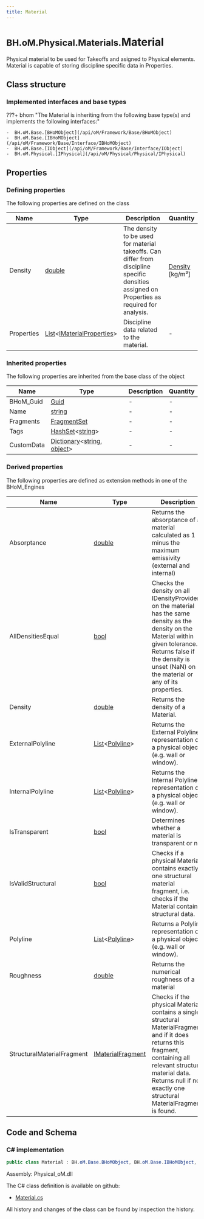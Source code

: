 ```yaml
---
title: Material
---
```


# <small>BH.oM.Physical.Materials.</small>**Material**

Physical material to be used for Takeoffs and asigned to Physical elements. Material is capable of storing discipline specific data in Properties.

## Class structure

### Implemented interfaces and base types

???+ bhom "The Material is inheriting from the following base type(s) and implements the following interfaces:"

    -  BH.oM.Base.[BHoMObject](/api/oM/Framework/Base/BHoMObject)
    -  BH.oM.Base.[IBHoMObject](/api/oM/Framework/Base/Interface/IBHoMObject)
    -  BH.oM.Base.[IObject](/api/oM/Framework/Base/Interface/IObject)
    -  BH.oM.Physical.[IPhysical](/api/oM/Physical/Physical/IPhysical)


## Properties



### Defining properties

The following properties are defined on the class

| Name             | Type             | Description      | Quantity         |
|------------------|------------------|------------------|------------------|
| Density | [double](https://learn.microsoft.com/en-us/dotnet/api/System.Double?view=netstandard-2.0) | The density to be used for material takeoffs. Can differ from discipline specific densities assigned on Properties as required for analysis. | [Density](/api/oM/Dimensional/Quantities/Attributes/Density) [kg/m³] |
| Properties | [List](https://learn.microsoft.com/en-us/dotnet/api/System.Collections.Generic.List-1?view=netstandard-2.0)&lt;[IMaterialProperties](/api/oM/Physical/Physical/Materials/IMaterialProperties)&gt; | Discipline data related to the material. | - |


### Inherited properties
The following properties are inherited from the base class of the object

| Name             | Type             | Description      | Quantity         |
|------------------|------------------|------------------|------------------|
| BHoM_Guid | [Guid](https://learn.microsoft.com/en-us/dotnet/api/System.Guid?view=netstandard-2.0) | - | - |
| Name | [string](https://learn.microsoft.com/en-us/dotnet/api/System.String?view=netstandard-2.0) | - | - |
| Fragments | [FragmentSet](/api/oM/Framework/Base/FragmentSet) | - | - |
| Tags | [HashSet](https://learn.microsoft.com/en-us/dotnet/api/System.Collections.Generic.HashSet-1?view=netstandard-2.0)&lt;[string](https://learn.microsoft.com/en-us/dotnet/api/System.String?view=netstandard-2.0)&gt; | - | - |
| CustomData | [Dictionary](https://learn.microsoft.com/en-us/dotnet/api/System.Collections.Generic.Dictionary-2?view=netstandard-2.0)&lt;[string](https://learn.microsoft.com/en-us/dotnet/api/System.String?view=netstandard-2.0), [object](https://learn.microsoft.com/en-us/dotnet/api/System.Object?view=netstandard-2.0)&gt; | - | - |


### Derived properties

The following properties are defined as extension methods in one of the BHoM_Engines

| Name             | Type             | Description      | Quantity         | Engine           |
|------------------|------------------|------------------|------------------|------------------|
| Absorptance | [double](https://learn.microsoft.com/en-us/dotnet/api/System.Double?view=netstandard-2.0) | Returns the absorptance of a material calculated as 1 minus the maximum emissivity (external and internal) | - | Environment_Engine |
| AllDensitiesEqual | [bool](https://learn.microsoft.com/en-us/dotnet/api/System.Boolean?view=netstandard-2.0) | Checks the density on all IDensityProviders on the material has the same density as the density on the Material within given tolerance. Returns false if the density is unset (NaN) on the material or any of its properties. | - | Matter_Engine |
| Density | [double](https://learn.microsoft.com/en-us/dotnet/api/System.Double?view=netstandard-2.0) | Returns the density of a Material. | [Density](/api/oM/Dimensional/Quantities/Attributes/Density) [kg/m³] | Matter_Engine |
| ExternalPolyline | [List](https://learn.microsoft.com/en-us/dotnet/api/System.Collections.Generic.List-1?view=netstandard-2.0)&lt;[Polyline](/api/oM/Dimensional/Geometry/Curve/Polyline)&gt; | Returns the External Polyline representation of a physical object (e.g. wall or window). | - | Physical_Engine |
| InternalPolyline | [List](https://learn.microsoft.com/en-us/dotnet/api/System.Collections.Generic.List-1?view=netstandard-2.0)&lt;[Polyline](/api/oM/Dimensional/Geometry/Curve/Polyline)&gt; | Returns the Internal Polyline representation of a physical object (e.g. wall or window). | - | Physical_Engine |
| IsTransparent | [bool](https://learn.microsoft.com/en-us/dotnet/api/System.Boolean?view=netstandard-2.0) | Determines whether a material is transparent or not | - | Environment_Engine |
| IsValidStructural | [bool](https://learn.microsoft.com/en-us/dotnet/api/System.Boolean?view=netstandard-2.0) | Checks if a physical Material contains exactly one structural material fragment, i.e. checks if the Material contains structural data. | - | Structure_Engine |
| Polyline | [List](https://learn.microsoft.com/en-us/dotnet/api/System.Collections.Generic.List-1?view=netstandard-2.0)&lt;[Polyline](/api/oM/Dimensional/Geometry/Curve/Polyline)&gt; | Returns a Polyline representation of a physical object (e.g. wall or window). | - | Physical_Engine |
| Roughness | [double](https://learn.microsoft.com/en-us/dotnet/api/System.Double?view=netstandard-2.0) | Returns the numerical roughness of a material | - | Environment_Engine |
| StructuralMaterialFragment | [IMaterialFragment](/api/oM/Analytical/Structure/MaterialFragments/IMaterialFragment) | Checks if the physical Material contains a single structural MaterialFragment, and if it does returns this fragment, containing all relevant structural material data. Returns null if not exactly one structural MaterialFragment is found. | - | Structure_Engine |


## Code and Schema

### C# implementation

``` C# title="C#"
public class Material : BH.oM.Base.BHoMObject, BH.oM.Base.IBHoMObject, BH.oM.Base.IObject, BH.oM.Physical.IPhysical
```

Assembly: Physical_oM.dll

The C# class definition is available on github:

- [Material.cs](https://github.com/BHoM/BHoM/blob/develop/Physical_oM/Materials\Material.cs)

All history and changes of the class can be found by inspection the history.
